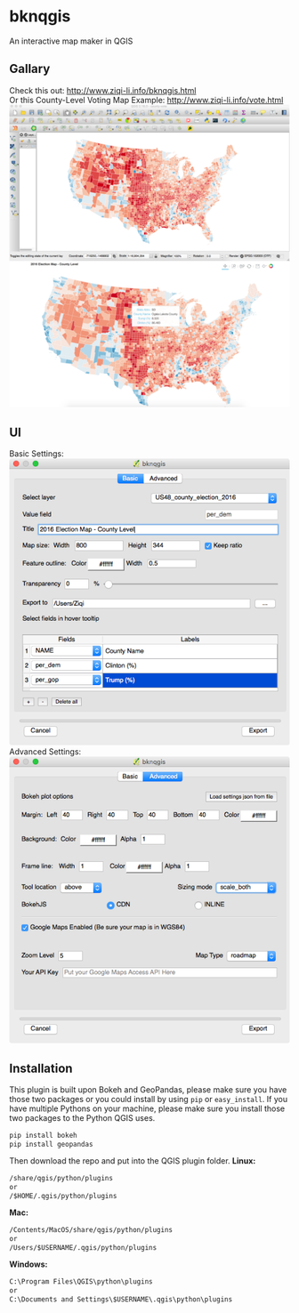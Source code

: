 # bknqgis
An interactive map maker in QGIS


Gallary
------------
Check this out: http://www.ziqi-li.info/bknqgis.html   
Or this County-Level Voting Map Example: http://www.ziqi-li.info/vote.html   
![QGIS](img/QGIS.tiff)
![BK](img/Bk.tiff)

UI
------------
Basic Settings:
![Basic](img/Basic_UI.tiff)   
Advanced Settings:
![BK](img/Advanced.tiff)

Installation
------------
This plugin is built upon Bokeh and GeoPandas, please make sure you have those two packages or you could install by using `pip` or `easy_install`. If you have multiple Pythons on your machine, please make sure you install those two packages to the Python QGIS uses.

```
pip install bokeh
pip install geopandas
```
Then download the repo and put into the QGIS plugin folder.
**Linux:**
```
/share/qgis/python/plugins
or
/$HOME/.qgis/python/plugins
```
**Mac:**
```
/Contents/MacOS/share/qgis/python/plugins
or
/Users/$USERNAME/.qgis/python/plugins
```
**Windows:**
```
C:\Program Files\QGIS\python\plugins
or
C:\Documents and Settings\$USERNAME\.qgis\python\plugins
```
